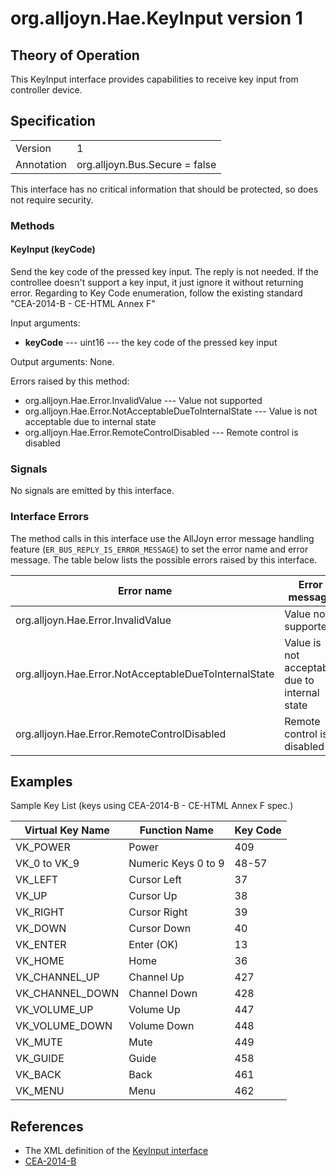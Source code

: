 # org.alljoyn.Hae.KeyInput version 1

## Theory of Operation
This KeyInput interface provides capabilities to receive key input from
controller device.

## Specification

|            |                                                                |
|------------|----------------------------------------------------------------|
| Version    | 1                                                              |
| Annotation | org.alljoyn.Bus.Secure = false                                 |

This interface has no critical information that should be protected, so does not
require security.

### Methods

#### KeyInput (keyCode)

Send the key code of the pressed key input. The reply is not needed. If the
controllee doesn't support a key input, it just ignore it without returning
error. Regarding to Key Code enumeration, follow the existing standard
"CEA-2014-B - CE-HTML Annex F"

Input arguments:
  * **keyCode** --- uint16 --- the key code of the pressed key input

Output arguments: None.

Errors raised by this method:
  * org.alljoyn.Hae.Error.InvalidValue --- Value not supported
  * org.alljoyn.Hae.Error.NotAcceptableDueToInternalState --- Value is not
  acceptable due to internal state
  * org.alljoyn.Hae.Error.RemoteControlDisabled --- Remote control is disabled

### Signals

No signals are emitted by this interface.

### Interface Errors

The method calls in this interface use the AllJoyn error message handling
feature (`ER_BUS_REPLY_IS_ERROR_MESSAGE`) to set the error name and error
message. The table below lists the possible errors raised by this interface.

| Error name                                            | Error message                                 |
|-------------------------------------------------------|-----------------------------------------------|
| org.alljoyn.Hae.Error.InvalidValue                    | Value not supported                           |
| org.alljoyn.Hae.Error.NotAcceptableDueToInternalState | Value is not acceptable due to internal state |
| org.alljoyn.Hae.Error.RemoteControlDisabled           | Remote control is disabled                    |

## Examples
Sample Key List (keys using CEA-2014-B - CE-HTML Annex F spec.)

| Virtual Key Name | Function Name       | Key Code |
|------------------|---------------------|----------|
| VK_POWER         | Power               | 409      |
| VK_0 to VK_9     | Numeric Keys 0 to 9 | 48-57    |
| VK_LEFT          | Cursor Left         | 37       |
| VK_UP            | Cursor Up           | 38       |
| VK_RIGHT         | Cursor Right        | 39       |
| VK_DOWN          | Cursor Down         | 40       |
| VK_ENTER         | Enter (OK)          | 13       |
| VK_HOME          | Home                | 36       |
| VK_CHANNEL_UP    | Channel Up          | 427      |
| VK_CHANNEL_DOWN  | Channel Down        | 428      |
| VK_VOLUME_UP     | Volume Up           | 447      |
| VK_VOLUME_DOWN   | Volume Down         | 448      |
| VK_MUTE          | Mute                | 449      |
| VK_GUIDE         | Guide               | 458      |
| VK_BACK          | Back                | 461      |
| VK_MENU          | Menu                | 462      |


## References

  * The XML definition of the [KeyInput interface](KeyInput-v1.xml)
  * [CEA-2014-B](https://www.ce.org/Standards/Standard-Listings/R7-Home-Network-Committee)
